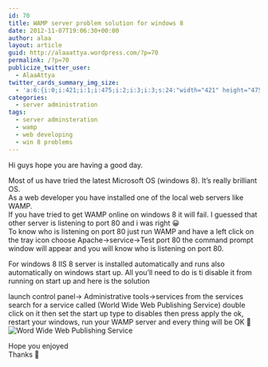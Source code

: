 ```yaml
---
id: 70
title: WAMP server problem solution for windows 8
date: 2012-11-07T19:06:30+00:00
author: alaa
layout: article
guid: http://alaaattya.wordpress.com/?p=70
permalink: /?p=70
publicize_twitter_user:
  - AlaaAttya
twitter_cards_summary_img_size:
  - 'a:6:{i:0;i:421;i:1;i:475;i:2;i:3;i:3;s:24:"width="421" height="475"";s:4:"bits";i:8;s:4:"mime";s:9:"image/png";}'
categories:
  - server administration
tags:
  - server adminsteration
  - wamp
  - web developing
  - win 8 problems
---
```

Hi guys hope you are having a good day.

Most of us have tried the latest Microsoft OS (windows 8). It&#8217;s really brilliant OS.  
As a web developer you have installed one of the local web servers like WAMP.  
If you have tried to get WAMP online on windows 8 it will fail. I guessed that other server is listening to port 80 and i was right 😀  
To know who is listening on port 80 just run WAMP and have a left click on the tray icon choose Apache->service->Test port 80 the command prompt window will appear and you will know who is listening on port 80.

For windows 8 IIS 8 server is installed automatically and runs also automatically on windows start up. All you&#8217;ll need to do is ti disable it from running on start up and here is the solution

launch control panel-> Administrative tools->services from the services search for a service called (World Wide Web Publishing Service) double click on it then set the start up type to disables then press apply the ok, restart your windows, run your WAMP server and every thing will be OK 🙂  
![Word Wide Web Publishing Service](http://alaa.ninja/wp-content/uploads/2012/11/untitled.png) 

Hope you enjoyed  
Thanks 🙂